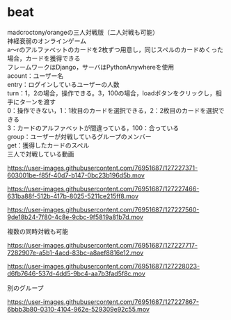 # beat
madcroctony/orangeの三人対戦版（二人対戦も可能）<br>
神経衰弱のオンラインゲーム<br>
a～rのアルファベットのカードを2枚ずつ用意し，同じスペルのカードめくった場合，カードを獲得できる<br>
フレームワークはDjango，サーバはPythonAnywhereを使用<br>
acount：ユーザー名<br>
entry：ログインしているユーザーの人数<br>
turn：1，2の場合，操作できる。3，100の場合，loadボタンをクリックし，相手にターンを渡す<br>
      0：操作できない，1：1枚目のカードを選択できる，2：2枚目のカードを選択できる<br>
      3：カードのアルファベットが間違っている，100：合っている<br>
group：ユーザーが対戦しているグループのメンバー<br>
get：獲得したカードのスペル<br>
三人で対戦している動画<br>

https://user-images.githubusercontent.com/76951687/127227371-603001be-f85f-40d7-b147-0bc23b196d5b.mov

https://user-images.githubusercontent.com/76951687/127227466-631ba88f-512b-417b-8025-5211ce215ff8.mov

https://user-images.githubusercontent.com/76951687/127227560-9de18b24-7f80-4c8e-9cbc-9f5819a81b7d.mov

複数の同時対戦も可能<br>

https://user-images.githubusercontent.com/76951687/127227717-7282907e-a5b1-4acd-83bc-a8aef8816e12.mov

https://user-images.githubusercontent.com/76951687/127228023-d6fb7646-537d-4dd5-9bc4-aa7b3fad5f8c.mov

別のグループ

https://user-images.githubusercontent.com/76951687/127227867-6bbb3b80-0310-4104-962e-529309e92c55.mov

